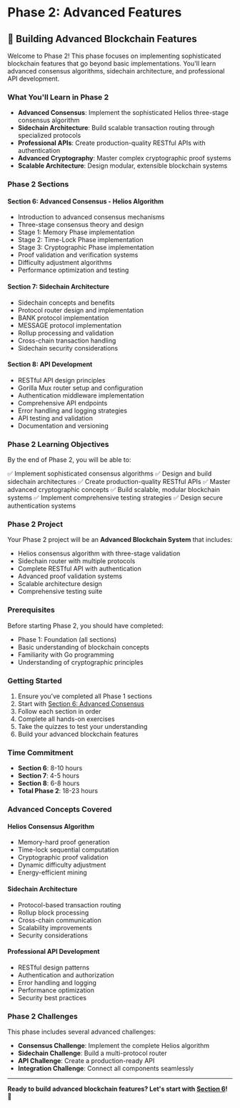 # Phase 2: Advanced Features

## 🚀 Building Advanced Blockchain Features

Welcome to Phase 2! This phase focuses on implementing sophisticated blockchain features that go beyond basic implementations. You'll learn advanced consensus algorithms, sidechain architecture, and professional API development.

### **What You'll Learn in Phase 2**

- **Advanced Consensus**: Implement the sophisticated Helios three-stage consensus algorithm
- **Sidechain Architecture**: Build scalable transaction routing through specialized protocols
- **Professional APIs**: Create production-quality RESTful APIs with authentication
- **Advanced Cryptography**: Master complex cryptographic proof systems
- **Scalable Architecture**: Design modular, extensible blockchain systems

### **Phase 2 Sections**

#### **Section 6: Advanced Consensus - Helios Algorithm**
- Introduction to advanced consensus mechanisms
- Three-stage consensus theory and design
- Stage 1: Memory Phase implementation
- Stage 2: Time-Lock Phase implementation
- Stage 3: Cryptographic Phase implementation
- Proof validation and verification systems
- Difficulty adjustment algorithms
- Performance optimization and testing

#### **Section 7: Sidechain Architecture**
- Sidechain concepts and benefits
- Protocol router design and implementation
- BANK protocol implementation
- MESSAGE protocol implementation
- Rollup processing and validation
- Cross-chain transaction handling
- Sidechain security considerations

#### **Section 8: API Development**
- RESTful API design principles
- Gorilla Mux router setup and configuration
- Authentication middleware implementation
- Comprehensive API endpoints
- Error handling and logging strategies
- API testing and validation
- Documentation and versioning

### **Phase 2 Learning Objectives**

By the end of Phase 2, you will be able to:

✅ Implement sophisticated consensus algorithms
✅ Design and build sidechain architectures
✅ Create production-quality RESTful APIs
✅ Master advanced cryptographic concepts
✅ Build scalable, modular blockchain systems
✅ Implement comprehensive testing strategies
✅ Design secure authentication systems

### **Phase 2 Project**

Your Phase 2 project will be an **Advanced Blockchain System** that includes:

- Helios consensus algorithm with three-stage validation
- Sidechain router with multiple protocols
- Complete RESTful API with authentication
- Advanced proof validation systems
- Scalable architecture design
- Comprehensive testing suite

### **Prerequisites**

Before starting Phase 2, you should have completed:

- Phase 1: Foundation (all sections)
- Basic understanding of blockchain concepts
- Familiarity with Go programming
- Understanding of cryptographic principles

### **Getting Started**

1. Ensure you've completed all Phase 1 sections
2. Start with [Section 6: Advanced Consensus](./section6/README.md)
3. Follow each section in order
4. Complete all hands-on exercises
5. Take the quizzes to test your understanding
6. Build your advanced blockchain features

### **Time Commitment**

- **Section 6**: 8-10 hours
- **Section 7**: 4-5 hours
- **Section 8**: 6-8 hours
- **Total Phase 2**: 18-23 hours

### **Advanced Concepts Covered**

#### **Helios Consensus Algorithm**
- Memory-hard proof generation
- Time-lock sequential computation
- Cryptographic proof validation
- Dynamic difficulty adjustment
- Energy-efficient mining

#### **Sidechain Architecture**
- Protocol-based transaction routing
- Rollup block processing
- Cross-chain communication
- Scalability improvements
- Security considerations

#### **Professional API Development**
- RESTful design patterns
- Authentication and authorization
- Error handling and logging
- Performance optimization
- Security best practices

### **Phase 2 Challenges**

This phase includes several advanced challenges:

- **Consensus Challenge**: Implement the complete Helios algorithm
- **Sidechain Challenge**: Build a multi-protocol router
- **API Challenge**: Create a production-ready API
- **Integration Challenge**: Connect all components seamlessly

---

**Ready to build advanced blockchain features? Let's start with [Section 6](./section6/README.md)! 🚀**
